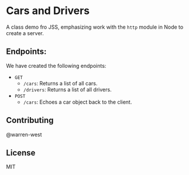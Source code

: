 # Cars and Drivers
A class demo fro JSS, emphasizing work with the `http` module in Node to create a server.

## Endpoints:
We have created the following endpoints:
- `GET`
    - `/cars`: Returns a list of all cars.
    - `/drivers`: Returns a list of all drivers.
- `POST`
    - `/cars`: Echoes a car object back to the client.

## Contributing
@warren-west

## License
MIT